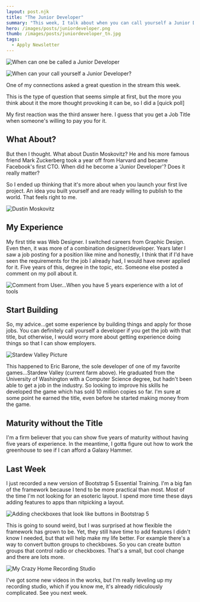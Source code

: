 ```yaml
---
layout: post.njk
title: "The Junior Developer"
summary: "This week, I talk about when you can call yourself a Junior Developer, which I really struggled with how to answer. Plus I just finished the largest course I do, you get to see one of my two favorite games and a peek at my ridiculously complicated video setup."
hero: /images/posts/juniordeveloper.png
thumb: /images/posts/juniordeveloper_tn.jpg
tags:
  - Apply Newsletter
---
```


<div class="article-side-image">

![When can one be called a Junior Developer](https://media-exp1.licdn.com/dms/image/C4E12AQHEilGnnL7HWg/article-inline_image-shrink_1000_1488/0/1619543654112?e=1629936000&v=beta&t=0Pgv6xZ_uDDGLOwKyiOgaIS_w8QPRyRx0YT5sn4ksgI)

![When can your call yourself a Junior Developer?](https://media-exp1.licdn.com/dms/image/C5612AQG66ywqBPL_OA/article-inline_image-shrink_1500_2232/0/1619651522602?e=1629936000&v=beta&t=WdZ2kSEJrKhWQkzSdODmOaj4vwjSkzOMpesHl3_GnAo)

</div>

One of my connections asked a great question in the stream this week.

This is the type of question that seems simple at first, but the more you think about it the more thought provoking it can be, so I did a [quick poll]

My first reaction was the third answer here. I guess that you get a Job Title when someone's willing to pay you for it.

## What About?

But then I thought. What about Dustin Moskovitz? He and his more famous friend Mark Zuckerberg took a year off from Harvard and became Facebook's first CTO. When did he become a 'Junior Developer'? Does it really matter?

So I ended up thinking that it's more about when you launch your first live project. An idea you built yourself and are ready willing to publish to the world. That feels right to me.

<div class="article-side-image">

![Dustin Moskovitz](https://media-exp1.licdn.com/dms/image/C5612AQHvNNUzZC-hQg/article-inline_image-shrink_1500_2232/0/1619651675428?e=1629936000&v=beta&t=YjVckmEyZHdEA_cKdRrMeQphyVUxpEHhI94s37bIoho)

</div>

## My Experience

My first title was Web Designer. I switched careers from Graphic Design. Even then, it was more of a combination designer/developer. Years later I saw a job posting for a position like mine and honestly, I think that if I'd have seen the requirements for the job I already had, I would have never applied for it. Five years of this, degree in the topic, etc. Someone else posted a comment on my poll about it.

<div class="article-side-image">

![Comment from User...When you have 5 years experience with a lot of tools](https://media-exp1.licdn.com/dms/image/C4E12AQGhg8i1EbvNpw/article-inline_image-shrink_1000_1488/0/1619561559074?e=1629936000&v=beta&t=F8CK3REgBLFhfUHzB543kqJNRRYWvoASrBudKl9wQKs)

</div>

## Start Building

So, my advice...get some experience by building things and apply for those jobs. You can definitely call yourself a developer if you get the job with that title, but otherwise, I would worry more about getting experience doing things so that I can show employers.

![Stardew Valley Picture](https://media-exp1.licdn.com/dms/image/C4E12AQE0s7vnzon8oA/article-inline_image-shrink_1500_2232/0/1619676726024?e=1629936000&v=beta&t=fqjDIplMq9zCAx-phs4aCJMfU6ReK99EuMZLPYwWNGo)

This happened to Eric Barone, the sole developer of one of my favorite games...Stardew Valley (current farm above). He graduated from the University of Washington with a Computer Science degree, but hadn't been able to get a job in the industry. So looking to improve his skills he developed the game which has sold 10 million copies so far. I'm sure at some point he earned the title, even before he started making money from the game.

## Maturity without the Title

I'm a firm believer that you can show five years of maturity without having five years of experience. In the meantime, I gotta figure out how to work the greenhouse to see if I can afford a Galaxy Hammer.

## Last Week

I just recorded a new version of Bootstrap 5 Essential Training. I'm a big fan of the framework because I tend to be more practical than most. Most of the time I'm not looking for an esoteric layout. I spend more time these days adding features to apps than nitpicking a layout.

![Adding checkboxes that look like buttons in Bootstrap 5](https://media-exp1.licdn.com/dms/image/C4E12AQGIM0-Sc89kFQ/article-inline_image-shrink_1500_2232/0/1619562955312?e=1629936000&v=beta&t=jrDoLVdAmEX4rZnwbBboQQlnSaCP0AIba6jhXIghiyI)

This is going to sound weird, but I was surprised at how flexible the framework has grown to be. Yet, they still have time to add features I didn't know I needed, but that will help make my life better. For example there's a way to convert button groups to checkboxes. So you can create button groups that control radio or checkboxes. That's a small, but cool change and there are lots more.

![My Crazy Home Recording Studio](https://media-exp1.licdn.com/dms/image/C4E12AQG42lJ2SqN-3Q/article-inline_image-shrink_1500_2232/0/1619677595634?e=1629936000&v=beta&t=MRuA9lH_hj5SBGdSIf05tOjFrRXWpyELgxC34AU17Po)

I've got some new videos in the works, but I'm really leveling up my recording studio, which if you know me, it's already ridiculously complicated. See you next week.
